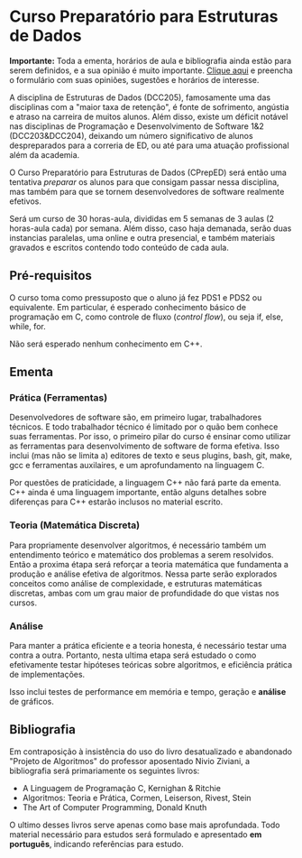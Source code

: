 # Curso Preparatório para Estruturas de Dados

**Importante:** Toda a ementa, horários de aula e bibliografia ainda estão para serem definidos, e a sua
opinião é muito importante. 
[Clique aqui](example.com) e preencha o formulário com suas opiniões, sugestões e horários de interesse.


A disciplina de Estruturas de Dados (DCC205), famosamente uma das disciplinas com a "maior taxa de retenção", 
é fonte de sofrimento, angústia e atraso na carreira de muitos alunos. Além disso,
existe um déficit notável nas disciplinas de Programação e Desenvolvimento de Software 1&2 (DCC203&DCC204), deixando um
número significativo de alunos despreparados para a correria de ED, ou até para uma atuação profissional além da academia.


O Curso Preparatório para Estruturas de Dados (CPrepED) será então uma tentativa *preparar* os alunos para que consigam
passar nessa disciplina, mas também para que se tornem desenvolvedores de software realmente efetivos. 


Será um curso de 30 horas-aula, divididas em 5 semanas de 3 aulas (2 horas-aula cada) por semana. Além disso, caso haja
demanada, serão duas instancias paralelas, uma online e outra presencial, e também materiais gravados e escritos
contendo todo conteúdo de cada aula.


## Pré-requisitos


O curso toma como pressuposto que o aluno já fez PDS1 e PDS2 ou equivalente. Em particular, é esperado conhecimento básico
de programação em C, como controle de fluxo (*control flow*), ou seja if, else, while, for.


Não será esperado nenhum conhecimento em C++.


## Ementa

### Prática (Ferramentas)

Desenvolvedores de software são, em primeiro lugar, trabalhadores técnicos. E todo trabalhador técnico é limitado por
o quão bem conhece suas ferramentas. Por isso, o primeiro pilar do curso é ensinar como utilizar as ferramentas para
desenvolvimento de software de forma efetiva. Isso inclui (mas não se limita a) editores de texto e seus plugins, bash,
git, make, gcc e ferramentas auxilaires, e um aprofundamento na linguagem C.


Por questões de praticidade, a linguagem C++ não fará parte da ementa. C++ ainda é uma linguagem importante, então alguns
detalhes sobre diferenças para C++ estarão inclusos no material escrito.


### Teoria (Matemática Discreta)

Para propriamente desenvolver algoritmos, é necessário também um entendimento teórico e matemático dos problemas a
serem resolvidos. Então a proxima étapa será reforçar a teoria matemática que fundamenta a produção e análise efetiva
de algoritmos. Nessa parte serão explorados conceitos como análise de complexidade, e estruturas matemáticas discretas, ambas
com um grau maior de profundidade do que vistas nos cursos.


### Análise


Para manter a prática eficiente e a teoria honesta, é necessário testar uma contra a outra. Portanto, nesta ultima etapa
será estudado o como efetivamente testar hipóteses teóricas sobre algoritmos, e eficiência prática de implementações.


Isso inclui testes de performance em memória e tempo, geração e **análise** de gráficos.


## Bibliografia

Em contraposição à insistência do uso do livro desatualizado e abandonado "Projeto de Algoritmos" do professor aposentado Nivio Ziviani, a bibliografia será primariamente
os seguintes livros:


* A Linguagem de Programação C, Kernighan & Ritchie
* Algoritmos: Teoria e Prática, Cormen, Leiserson, Rivest, Stein
* The Art of Computer Programming, Donald Knuth


O ultimo desses livros serve apenas como base mais aprofundada. Todo material necessário para estudos será formulado e apresentado **em português**, indicando referências
para estudo.


